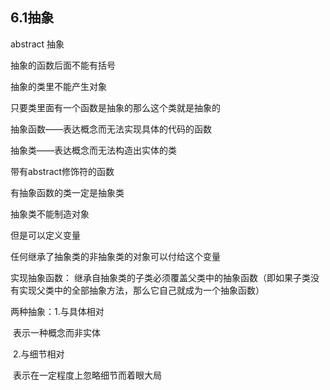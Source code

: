 ## 6.1抽象

abstract  抽象

抽象的函数后面不能有括号

抽象的类里不能产生对象

只要类里面有一个函数是抽象的那么这个类就是抽象的



抽象函数——表达概念而无法实现具体的代码的函数

抽象类——表达概念而无法构造出实体的类



带有abstract修饰符的函数

有抽象函数的类一定是抽象类

抽象类不能制造对象

但是可以定义变量

任何继承了抽象类的非抽象类的对象可以付给这个变量



实现抽象函数： 继承自抽象类的子类必须覆盖父类中的抽象函数（即如果子类没有实现父类中的全部抽象方法，那么它自己就成为一个抽象函数）



两种抽象：1.与具体相对

​                       表示一种概念而非实体

​                    2.与细节相对

​                      表示在一定程度上忽略细节而着眼大局

